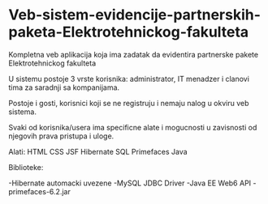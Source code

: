 # Veb-sistem-evidencije-partnerskih-paketa-Elektrotehnickog-fakulteta
Kompletna veb aplikacija koja ima zadatak da evidentira partnerske pakete Elektrotehnickog fakulteta

U sistemu postoje 3 vrste korisnika: administrator, IT menadzer i clanovi tima za saradnji sa kompanijama.

Postoje i gosti, korisnici koji se ne registruju i nemaju nalog u okviru veb sistema.

Svaki od korisnika/usera ima specificne alate i mogucnosti u zavisnosti od njegovih prava pristupa i uloge.

Alati: HTML CSS JSF Hibernate SQL Primefaces Java

Biblioteke:

-Hibernate automacki uvezene
-MySQL JDBC Driver
-Java EE Web6 API
-primefaces-6.2.jar

